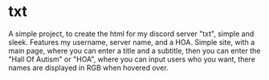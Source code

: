 # txt

A simple project, to create the html for my discord server "txt", simple and sleek. Features my username, server name, and a HOA. Simple site, with a main page, where you can enter a title and a subtitle, then you can enter the "Hall Of Autism" or "HOA", where you can input users who you want, there names are displayed in RGB when hovered over.
